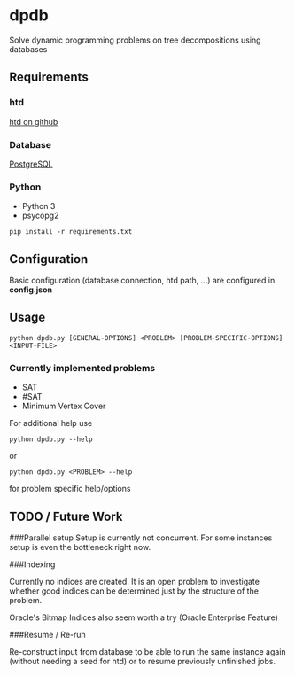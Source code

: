 # dpdb
Solve dynamic programming problems on tree decompositions using databases

## Requirements

### htd

[htd on github](https://github.com/TU-Wien-DBAI/htd/)

### Database
[PostgreSQL](https://www.postgresql.org)

### Python
* Python 3
* psycopg2
```
pip install -r requirements.txt
```

## Configuration
Basic configuration (database connection, htd path, ...) are configured in **config.json**

## Usage

```
python dpdb.py [GENERAL-OPTIONS] <PROBLEM> [PROBLEM-SPECIFIC-OPTIONS] <INPUT-FILE>
```

### Currently implemented problems
* SAT 
* #SAT
* Minimum Vertex Cover

For additional help use
```
python dpdb.py --help
```
or 
```
python dpdb.py <PROBLEM> --help
```
for problem specific help/options

## TODO / Future Work
###Parallel setup
Setup is currently not concurrent.
For some instances setup is even the bottleneck right now.

###Indexing

Currently no indices are created. It is an open problem to investigate whether good indices can be determined just by the structure of the problem.

Oracle's Bitmap Indices also seem worth a try (Oracle Enterprise Feature)

###Resume / Re-run

Re-construct input from database to be able to run the same instance again (without needing a seed for htd) or to resume previously unfinished jobs.
